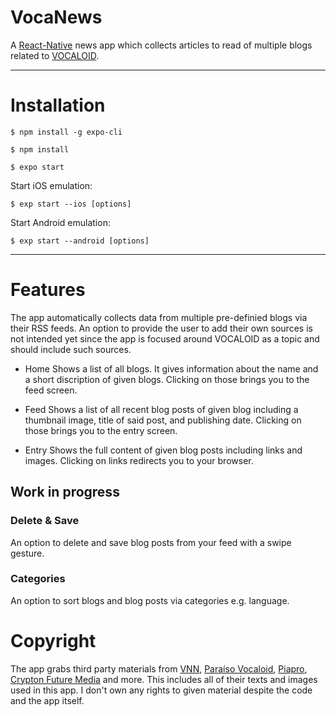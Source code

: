 # VocaNews
A [React-Native](https://facebook.github.io/react-native/) news app which collects articles to read of multiple blogs related to [VOCALOID](https://en.wikipedia.org/wiki/Vocaloid). 

---

# Installation

```
$ npm install -g expo-cli
```

```
$ npm install
```

```
$ expo start
```

Start iOS emulation:
```
$ exp start --ios [options]
```

Start Android emulation:
```
$ exp start --android [options]
```

---

# Features

The app automatically collects data from multiple pre-definied blogs via their RSS feeds. An option to provide the user to add their own sources is not intended yet since the app is focused around VOCALOID as a topic and should include such sources.

- Home
Shows a list of all blogs. It gives information about the name and a short discription of given blogs. Clicking on those brings you to the feed screen.

- Feed
Shows a list of all recent blog posts of given blog including a thumbnail image, title of said post, and publishing date. Clicking on those brings you to the entry screen.

- Entry
Shows the full content of given blog posts including links and images. Clicking on links redirects you to your browser.

## Work in progress
### Delete & Save 
An option to delete and save blog posts from your feed with a swipe gesture.

### Categories
An option to sort blogs and blog posts via categories e.g. language.

# Copyright
The app grabs third party materials from [VNN](https://www.vocaloidnews.net/), [Paraíso Vocaloid](https://paraisovocaloid.wordpress.com/), [Piapro](http://blog.piapro.net/), [Crypton Future Media](https://ec.crypton.co.jp) and more. This includes all of their texts and images used in this app. I don't own any rights to given material despite the code and the app itself. 